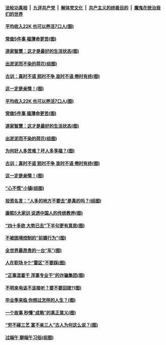 ####  [法轮功真相](../../../../basic/blob/master/README.md?t=06292031) &nbsp;|&nbsp; [九评共产党](../../../../9ping.md/blob/master/README.md?t=06292031) &nbsp;|&nbsp; [解体党文化](../../../../jtdwh.md/blob/master/README.md?t=06292031)  &nbsp;|&nbsp; [共产主义的终极目的](../../../../gczydzjmd.md/blob/master/README.md?t=06292031) &nbsp;|&nbsp; [魔鬼在统治我们的世界](../../../../mgztzwmdsj.md/blob/master/README.md?t=06292031) 

#### [平均收入22K 也可以养活7口人(图)](../pages/p8/938104.md?t=06292031) 

#### [常做5件事 福薄命更苦(图)](../pages/p8/937990.md?t=06292031) 

#### [道家智慧：这才是最好的生活状态(图)](../pages/p8/900827.md?t=06292031) 

#### [出淤泥而不染的荷花(组图)](../pages/p8/937863.md?t=06292031) 

#### [古训：喜时不诺 怒时不争 哀时不语 倦时有终(图)](../pages/p8/937482.md?t=06292031) 

#### [这一定是亲情！(图)](../pages/p8/937905.md?t=06292031) 

#### [平均收入22K 也可以养活7口人(图)](../pages/p8/938104.md?t=06292031) 

#### [常做5件事 福薄命更苦(图)](../pages/p8/937990.md?t=06292031) 

#### [道家智慧：这才是最好的生活状态(图)](../pages/p8/900827.md?t=06292031) 

#### [出淤泥而不染的荷花(组图)](../pages/p8/937863.md?t=06292031) 

#### [为何好人多苦难？坏人多享福？(图)](../pages/p8/937938.md?t=06292031) 

#### [古训：喜时不诺 怒时不争 哀时不语 倦时有终(图)](../pages/p8/937482.md?t=06292031) 

#### [这一定是亲情！(图)](../pages/p8/937905.md?t=06292031) 

#### [“心不慌”小镇(组图)](../pages/p8/937484.md?t=06292031) 

#### [投资名言：“人多的地方不要去”是真的吗？(组图)](../pages/p8/937855.md?t=06292031) 

#### [康熙5大家训 说透中国人的传统教养(图)](../pages/p8/937696.md?t=06292031) 

#### [“四十多欲 大势已去”下半句更有意思(图)](../pages/p8/937811.md?t=06292031) 

#### [不被困境控制的“前摄行为”(图)](../pages/p8/937145.md?t=06292031) 

#### [全世界最昂贵的一台“车”(图)](../pages/p8/937477.md?t=06292031) 

#### [人在职场 9个“雷区”不要踩(图)](../pages/p8/937766.md?t=06292031) 

#### [“正事混着干 浑事专业干”的诈骗集团(图)](../pages/p8/937732.md?t=06292031) 

#### [不明来电该不该接听？要不要回拨?(图)](../pages/p8/936929.md?t=06292031) 

#### [毕业季来临 你想过怎样的人生？(图)](../pages/p8/937661.md?t=06292031) 

#### [一个故事 秒懂“成熟”的真正意义(图)](../pages/p8/936405.md?t=06292031) 

#### [“穷不碰三艺 富不亲三人”古人为何这么说？(图)](../pages/p8/937602.md?t=06292031) 

#### [过端午 聊端午习俗(组图)](../pages/p8/937246.md?t=06292031) 

